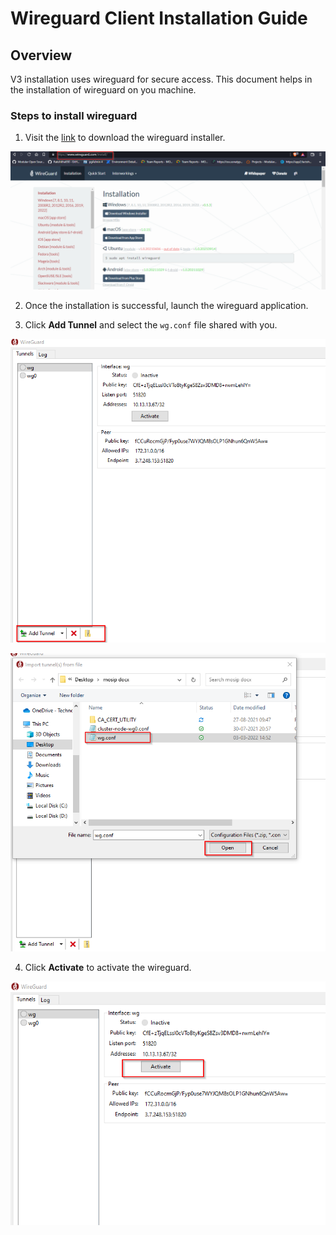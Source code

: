 # Wireguard Client Installation Guide

## Overview
V3 installation uses wireguard for secure access. This document helps in the installation of wireguard on you machine.

### Steps to install wireguard
1. Visit the [link](https://www.wireguard.com/install/) to download the wireguard installer.

![](_images/wireguard-installation.png)

2. Once the installation is successful, launch the wireguard application.

3. Click **Add Tunnel** and select the `wg.conf` file shared with you.

![](_images/add-tunnel.png)

![](_images/wg-conf.png)

4. Click **Activate** to activate the wireguard.

![](_images/wg-activate.png)
